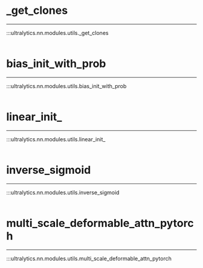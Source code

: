 # _get_clones
---
:::ultralytics.nn.modules.utils._get_clones
<br><br>

# bias_init_with_prob
---
:::ultralytics.nn.modules.utils.bias_init_with_prob
<br><br>

# linear_init_
---
:::ultralytics.nn.modules.utils.linear_init_
<br><br>

# inverse_sigmoid
---
:::ultralytics.nn.modules.utils.inverse_sigmoid
<br><br>

# multi_scale_deformable_attn_pytorch
---
:::ultralytics.nn.modules.utils.multi_scale_deformable_attn_pytorch
<br><br>
